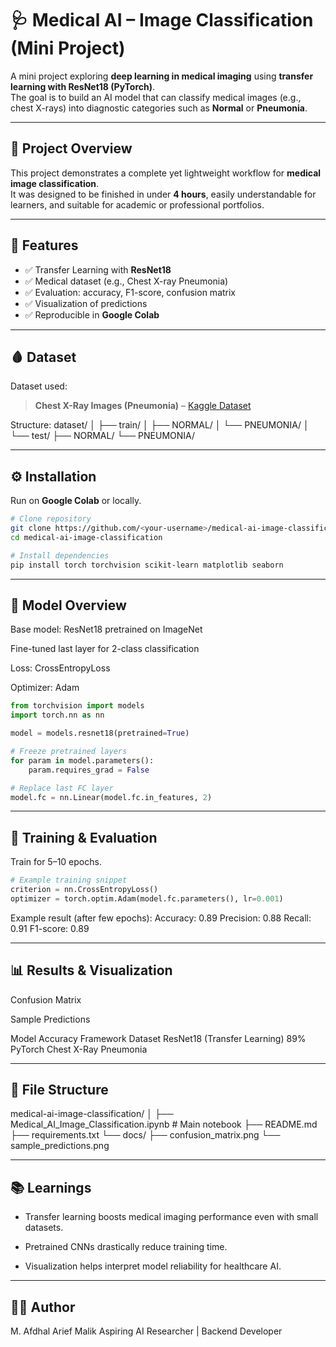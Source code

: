 # 🩺 Medical AI – Image Classification (Mini Project)

A mini project exploring **deep learning in medical imaging** using **transfer learning with ResNet18 (PyTorch)**.  
The goal is to build an AI model that can classify medical images (e.g., chest X-rays) into diagnostic categories such as **Normal** or **Pneumonia**.

---

## 📘 Project Overview
This project demonstrates a complete yet lightweight workflow for **medical image classification**.  
It was designed to be finished in under **4 hours**, easily understandable for learners, and suitable for academic or professional portfolios.

---

## 🚀 Features
- ✅ Transfer Learning with **ResNet18**
- ✅ Medical dataset (e.g., Chest X-ray Pneumonia)
- ✅ Evaluation: accuracy, F1-score, confusion matrix
- ✅ Visualization of predictions
- ✅ Reproducible in **Google Colab**

---

## 🩸 Dataset
Dataset used:
> **Chest X-Ray Images (Pneumonia)** – [Kaggle Dataset](https://www.kaggle.com/paultimothymooney/chest-xray-pneumonia)

Structure:
dataset/
│
├── train/
│ ├── NORMAL/
│ └── PNEUMONIA/
│
└── test/
├── NORMAL/
└── PNEUMONIA/


---

## ⚙️ Installation
Run on **Google Colab** or locally.

```bash
# Clone repository
git clone https://github.com/<your-username>/medical-ai-image-classification.git
cd medical-ai-image-classification

# Install dependencies
pip install torch torchvision scikit-learn matplotlib seaborn
```

--- 
## 🧠 Model Overview

Base model: ResNet18 pretrained on ImageNet

Fine-tuned last layer for 2-class classification

Loss: CrossEntropyLoss

Optimizer: Adam

```python
from torchvision import models
import torch.nn as nn

model = models.resnet18(pretrained=True)

# Freeze pretrained layers
for param in model.parameters():
    param.requires_grad = False

# Replace last FC layer
model.fc = nn.Linear(model.fc.in_features, 2)
```

---

## 🧩 Training & Evaluation

Train for 5–10 epochs.

```python
# Example training snippet
criterion = nn.CrossEntropyLoss()
optimizer = torch.optim.Adam(model.fc.parameters(), lr=0.001)
```
Example result (after few epochs):
Accuracy: 0.89
Precision: 0.88
Recall: 0.91
F1-score: 0.89

--- 

## 📊 Results & Visualization

Confusion Matrix


Sample Predictions


Model	Accuracy	Framework	Dataset
ResNet18 (Transfer Learning)	89%	PyTorch	Chest X-Ray Pneumonia

---

## 📁 File Structure

medical-ai-image-classification/
│
├── Medical_AI_Image_Classification.ipynb   # Main notebook
├── README.md
├── requirements.txt
└── docs/
    ├── confusion_matrix.png
    └── sample_predictions.png

---

## 📚 Learnings

- Transfer learning boosts medical imaging performance even with small datasets.

- Pretrained CNNs drastically reduce training time.

- Visualization helps interpret model reliability for healthcare AI.

---

## 🧑‍💻 Author    

M. Afdhal Arief Malik
Aspiring AI Researcher | Backend Developer 
